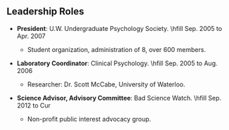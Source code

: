 ## Leadership Roles

* **President**: U.W. Undergraduate Psychology Society.
\hfill Sep. 2005 to Apr. 2007
	+ Student organization, administration of 8, over 600
	    members.

* **Laboratory Coordinator**: Clinical Psychology. \hfill Sep. 2005 to Aug. 2006
	+ Researcher: Dr. Scott McCabe, University of Waterloo.

* **Science Advisor, Advisory Committee**: Bad Science Watch.
    \hfill Sep. 2012 to Cur 
	+ Non-profit public interest advocacy group.

